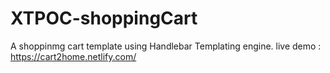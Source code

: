 # XTPOC-shoppingCart
A shoppinmg cart template using Handlebar Templating engine.
live demo : https://cart2home.netlify.com/
